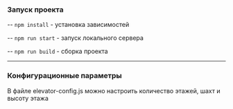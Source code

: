 ### Запуск проекта

-- `npm install` - установка зависимостей

-- `npm run start` - запуск локального сервера

-- `npm run build` - сборка проекта

___
### Конфигурационные параметры

В файле elevator-config.js можно настроить количество этажей, шахт и высоту этажа
